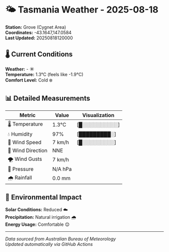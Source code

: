 # 🌤️ Tasmania Weather - 2025-08-18

**Station:** Grove (Cygnet Area)  
**Coordinates:** -43.1647,147.0584  
**Last Updated:** 20250818120000

## 🌡️ Current Conditions

**Weather:** - ☀️  
**Temperature:** 1.3°C (feels like -1.9°C)  
**Comfort Level:** Cold ❄️

## 📊 Detailed Measurements

| Metric | Value | Visualization |
|--------|-------|---------------|
| 🌡️ Temperature | 1.3°C | [█░░░░░░░░░░] |
| 💧 Humidity | 97% | [█████████░] |
| 💨 Wind Speed | 7 km/h | [█░░░░░░░░░] |
| 🧭 Wind Direction | NNE | |
| 🌪️ Wind Gusts | 7 km/h | |
| 🔽 Pressure | N/A hPa | |
| 🌧️ Rainfall | 0.0 mm | |

## 🌱 Environmental Impact

**Solar Conditions:** Reduced ☁️  
**Precipitation:** Natural irrigation 🌧️  
**Energy Usage:** Comfortable 😌

---
*Data sourced from Australian Bureau of Meteorology*  
*Updated automatically via GitHub Actions*
